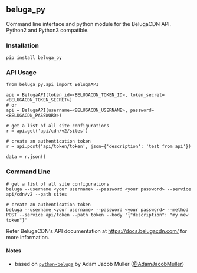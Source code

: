 ## beluga_py

Command line interface and python module for the BelugaCDN API. Python2 and Python3 compatible.


### Installation

```
pip install beluga_py
```

### API Usage

```
from beluga_py.api import BelugaAPI

api = BelugaAPI(token_id=<BELUGACDN_TOKEN_ID>, token_secret=<BELUGACDN_TOKEN_SECRET>)
# or
api = BelugaAPI(username=<BELUGACDN_USERNAME>, password=<BELUGACDN_PASSWORD>)

# get a list of all site configurations
r = api.get('api/cdn/v2/sites')

# create an authentication token
r = api.post('api/token/token', json={'description': 'test from api'})

data = r.json()
```

### Command Line

```
# get a list of all site configurations
beluga --username <your username> --password <your password> --service api/cdn/v2 --path sites

# create an authentication token
beluga --username <your username> --password <your password> --method POST --service api/token --path token --body '{"description": "my new token"}'
```

Refer BelugaCDN's API documentation at https://docs.belugacdn.com/ for more information.

#### Notes

* based on [`python-beluga`](https://github.com/belugacdn/python-beluga) by Adam Jacob Muller ([@AdamJacobMuller](https://github.com/AdamJacobMuller))
